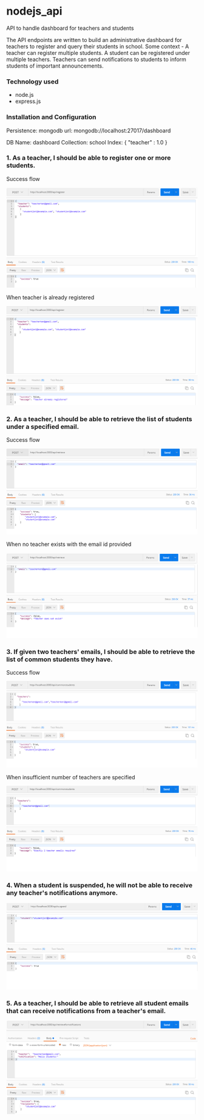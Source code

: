 # nodejs_api
API to handle dashboard for teachers and students

The API endpoints are written to build an administrative dashboard for teachers to register and query their students in school. Some context - A teacher can register multiple students. A student can be registered under multiple teachers. Teachers can send notifications to students to inform students of important announcements.

### Technology used

* node.js
* express.js

### Installation and Configuration

Persistence: mongodb
url: mongodb://localhost:27017/dashboard

DB Name: dashboard
Collection: school
Index: 
{
    "teacher" : 1.0
}

### 1. As a teacher, I should be able to register one or more students.

Success flow

![alt text](/misc/reg1.jpg "Title")

When teacher is already registered

![alt text](/misc/reg2.jpg "Title")

### 2. As a teacher, I should be able to retrieve the list of students under a specified email.

Success flow

![alt text](/misc/ret1.jpg "Title")

When no teacher exists with the email id provided

![alt text](/misc/ret2.jpg "Title")


### 3. If given two teachers' emails, I should be able to retrieve the list of common students they have.

Success flow

![alt text](/misc/comm1.jpg "Title")

When insufficient number of teachers are specified

![alt text](/misc/comm2.jpg "Title")

### 4. When a student is suspended, he will not be able to receive any teacher's notifications anymore.

![alt text](/misc/sus1.jpg "Title")

### 5. As a teacher, I should be able to retrieve all student emails that can receive notifications from a teacher's email.

![alt text](/misc/not1.jpg "Title")
